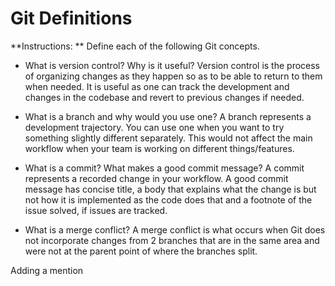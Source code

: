 # Git Definitions

**Instructions: ** Define each of the following Git concepts.

* What is version control?  Why is it useful?
Version control is the process of organizing changes as they happen so as to be able to return to them when needed. It is useful as one can track the development and changes in the codebase and revert to previous changes if needed.

* What is a branch and why would you use one?
A branch represents a development trajectory. You can use one when you want to try something slightly different separately. This would not affect the main workflow when your team is working on different things/features.

* What is a commit? What makes a good commit message?
A commit represents a recorded change in your workflow. A good commit message has concise title, a body that explains what the change is but not how it is implemented as the code does that and a footnote of the issue solved, if issues are tracked.

* What is a merge conflict?
A merge conflict is what occurs when Git does not incorporate changes from 2 branches that are in the same area and were not at the parent point of where the branches split.

Adding a mention